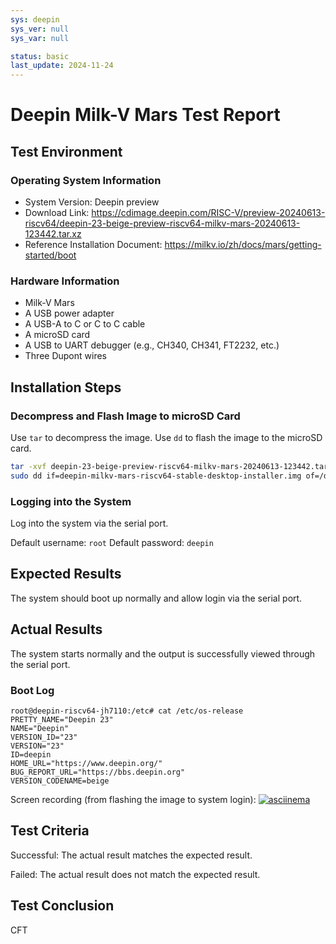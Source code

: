 ```yaml
---
sys: deepin
sys_ver: null
sys_var: null

status: basic
last_update: 2024-11-24
---
```


# Deepin Milk-V Mars Test Report

## Test Environment

### Operating System Information

- System Version: Deepin preview
- Download Link: https://cdimage.deepin.com/RISC-V/preview-20240613-riscv64/deepin-23-beige-preview-riscv64-milkv-mars-20240613-123442.tar.xz
- Reference Installation Document: https://milkv.io/zh/docs/mars/getting-started/boot

### Hardware Information

- Milk-V Mars
- A USB power adapter
- A USB-A to C or C to C cable
- A microSD card
- A USB to UART debugger (e.g., CH340, CH341, FT2232, etc.)
- Three Dupont wires

## Installation Steps

### Decompress and Flash Image to microSD Card

Use `tar` to decompress the image.
Use `dd` to flash the image to the microSD card.

```bash
tar -xvf deepin-23-beige-preview-riscv64-milkv-mars-20240613-123442.tar.xz
sudo dd if=deepin-milkv-mars-riscv64-stable-desktop-installer.img of=/dev/sda bs=4M status=progress
```

### Logging into the System

Log into the system via the serial port.

Default username: `root`
Default password: `deepin`

## Expected Results

The system should boot up normally and allow login via the serial port.

## Actual Results

The system starts normally and the output is successfully viewed through the serial port.

### Boot Log

```log
root@deepin-riscv64-jh7110:/etc# cat /etc/os-release                            
PRETTY_NAME="Deepin 23"                                                         
NAME="Deepin"                                                                   
VERSION_ID="23"                                                                 
VERSION="23"                                                                    
ID=deepin                                                                       
HOME_URL="https://www.deepin.org/"                                              
BUG_REPORT_URL="https://bbs.deepin.org"                                         
VERSION_CODENAME=beige   
```

Screen recording (from flashing the image to system login):
[![asciinema](https://asciinema.org/a/EIM84vEQbB0JNug7ufjqykMOa)](https://asciinema.org/a/EIM84vEQbB0JNug7ufjqykMOa)

## Test Criteria

Successful: The actual result matches the expected result.

Failed: The actual result does not match the expected result.

## Test Conclusion

CFT
